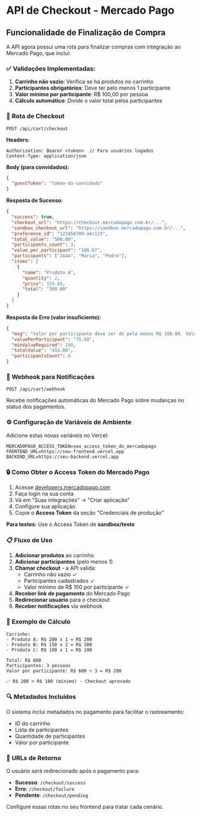 # API de Checkout - Mercado Pago

## Funcionalidade de Finalização de Compra

A API agora possui uma rota para finalizar compras com integração ao Mercado Pago, que inclui:

### ✅ **Validações Implementadas:**

1. **Carrinho não vazio**: Verifica se há produtos no carrinho
2. **Participantes obrigatórios**: Deve ter pelo menos 1 participante
3. **Valor mínimo por participante**: R$ 100,00 por pessoa
4. **Cálculo automático**: Divide o valor total pelos participantes

### 🛒 **Rota de Checkout**

```http
POST /api/cart/checkout
```

**Headers:**
```
Authorization: Bearer <token>  // Para usuários logados
Content-Type: application/json
```

**Body (para convidados):**
```json
{
  "guestToken": "token-do-convidado"
}
```

**Resposta de Sucesso:**
```json
{
  "success": true,
  "checkout_url": "https://checkout.mercadopago.com.br/...",
  "sandbox_checkout_url": "https://sandbox.mercadopago.com.br/...",
  "preference_id": "123456789-abc123",
  "total_value": "500.00",
  "participants_count": 3,
  "value_per_participant": "166.67",
  "participants": ["João", "Maria", "Pedro"],
  "items": [
    {
      "name": "Produto A",
      "quantity": 2,
      "price": 150.00,
      "total": "300.00"
    }
  ]
}
```

**Resposta de Erro (valor insuficiente):**
```json
{
  "msg": "Valor por participante deve ser de pelo menos R$ 100.00. Valor atual: R$ 75.50",
  "valuePerParticipant": "75.50",
  "minValueRequired": 100,
  "totalValue": "453.00",
  "participantsCount": 6
}
```

### 🔔 **Webhook para Notificações**

```http
POST /api/cart/webhook
```

Recebe notificações automáticas do Mercado Pago sobre mudanças no status dos pagamentos.

### ⚙️ **Configuração de Variáveis de Ambiente**

Adicione estas novas variáveis no Vercel:

```env
MERCADOPAGO_ACCESS_TOKEN=seu_access_token_do_mercadopago
FRONTEND_URL=https://seu-frontend.vercel.app
BACKEND_URL=https://seu-backend.vercel.app
```

### 🔒 **Como Obter o Access Token do Mercado Pago**

1. Acesse [developers.mercadopago.com](https://developers.mercadopago.com/)
2. Faça login na sua conta
3. Vá em "Suas integrações" → "Criar aplicação"
4. Configure sua aplicação
5. Copie o **Access Token** da seção "Credenciais de produção"

**Para testes:** Use o Access Token de **sandbox/teste**

### 📋 **Fluxo de Uso**

1. **Adicionar produtos** ao carrinho
2. **Adicionar participantes** (pelo menos 1)
3. **Chamar checkout** - a API valida:
   - Carrinho não vazio ✓
   - Participantes cadastrados ✓
   - Valor mínimo de R$ 100 por participante ✓
4. **Receber link de pagamento** do Mercado Pago
5. **Redirecionar usuário** para o checkout
6. **Receber notificações** via webhook

### 🧮 **Exemplo de Cálculo**

```
Carrinho:
- Produto A: R$ 200 x 1 = R$ 200
- Produto B: R$ 150 x 2 = R$ 300
- Produto C: R$ 100 x 1 = R$ 100

Total: R$ 600
Participantes: 3 pessoas
Valor por participante: R$ 600 ÷ 3 = R$ 200

✅ R$ 200 > R$ 100 (mínimo) - Checkout aprovado
```

### 🔍 **Metadados Incluídos**

O sistema inclui metadados no pagamento para facilitar o rastreamento:

- ID do carrinho
- Lista de participantes  
- Quantidade de participantes
- Valor por participante

### 🎯 **URLs de Retorno**

O usuário será redirecionado após o pagamento para:

- **Sucesso**: `/checkout/success`
- **Erro**: `/checkout/failure`  
- **Pendente**: `/checkout/pending`

Configure essas rotas no seu frontend para tratar cada cenário.
